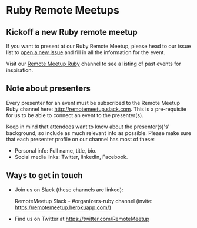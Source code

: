# Ruby Remote Meetups

## Kickoff a new Ruby remote meetup
If you want to present at our Ruby Remote Meetup, please head to our issue list to [open a new issue](https://github.com/remotemeetup/ruby/issues/new) and fill in all the information for the event.

Visit our [Remote Meetup Ruby](https://www.bigmarker.com/communities/remote-meetup) channel to see a listing of past events for inspiration.

## Note about presenters
Every presenter for an event must be subscribed to the Remote Meetup Ruby channel here: http://remotemeetup.slack.com. This is a pre-requisite for us to be able to connect an event to the presenter(s).

Keep in mind that attendees want to know about the presenter(s)'s' background, so include as much relevant info as possible. Please make sure that each presenter profile on our channel has most of these:
- Personal info: Full name, title, bio.
- Social media links: Twitter, linkedIn, Facebook.


## Ways to get in touch

- Join us on Slack (these channels are linked):

    RemoteMeetup Slack - #organizers-ruby channel (invite: https://remotemeetup.herokuapp.com/)

- Find us on Twitter at https://twitter.com/RemoteMeetup
